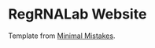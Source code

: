 # RegRNALab Website 

Template from [Minimal
Mistakes](https://mmistakes.github.io/minimal-mistakes/).
